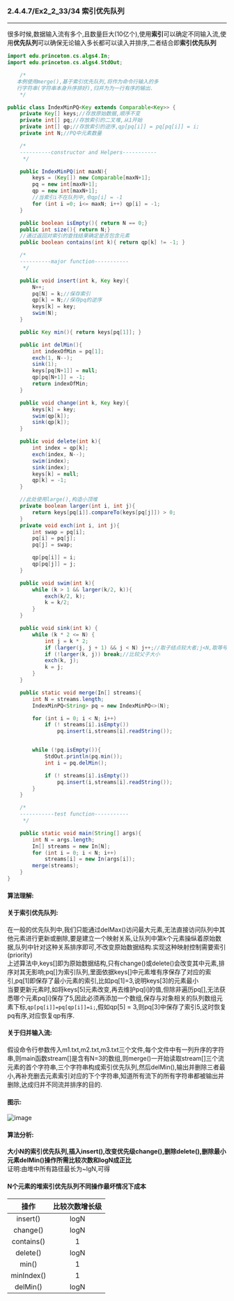 ### 2.4.4.7/Ex2_2_33/34 索引优先队列

---

很多时候,数据输入流有多个,且数量巨大(10亿个),使用**索引**可以确定不同输入流,使用**优先队列**可以确保无论输入多长都可以读入并排序,二者结合即**索引优先队列**

```Java
import edu.princeton.cs.algs4.In;
import edu.princeton.cs.algs4.StdOut;

    /*
   本例使用merge(),基于索引优先队列,将作为命令行输入的多
   行字符串(字符串本身升序排好),归并为为一行有序的输出.
    */

public class IndexMinPQ<Key extends Comparable<Key>> {
    private Key[] keys;//存放原始数据,顺序不变
    private int[] pq;//存放索引的二叉堆,从1开始
    private int[] qp;//存放索引的逆序,qp[pq[i]] = pq[pq[i]] = i;
    private int N;//PQ中元素数量

    /*
    ----------constructor and Helpers-----------
     */

    public IndexMinPQ(int maxN){
        keys = (Key[]) new Comparable[maxN+1];
        pq = new int[maxN+1];
        qp = new int[maxN+1];
        //当索引i不在队列中,令qp[i] = -1
        for (int i =0; i<= maxN; i++) qp[i] = -1;
    }

    public boolean isEmpty(){ return N == 0;}
    public int size(){ return N;}
    //通过返回对索引的查找结果确定是否包含元素
    public boolean contains(int k){ return qp[k] != -1; }

    /*
    ----------major function-----------
     */

    public void insert(int k, Key key){
        N++;
        pq[N] = k;//保存索引
        qp[k] = N;//保存pq的逆序
        keys[k] = key;
        swim(N);
    }

    public Key min(){ return keys[pq[1]]; }

    public int delMin(){
        int indexOfMin = pq[1];
        exch(1, N--);
        sink(1);
        keys[pq[N+1]] = null;
        qp[pq[N+1]] = -1;
        return indexOfMin;
    }

    public void change(int k, Key key){
        keys[k] = key;
        swim(qp[k]);
        sink(qp[k]);
    }

    public void delete(int k){
        int index = qp[k];
        exch(index, N--);
        swim(index);
        sink(index);
        keys[k] = null;
        qp[k] = -1;
    }

    //此处使用large(),构造小顶堆
    private boolean larger(int i, int j){
        return keys[pq[i]].compareTo(keys[pq[j]]) > 0;
    }
    private void exch(int i, int j){
        int swap = pq[i];
        pq[i] = pq[j];
        pq[j] = swap;

        qp[pq[i]] = i;
        qp[pq[j]] = j;
    }

    public void swim(int k){
        while (k > 1 && larger(k/2, k)){
            exch(k/2, k);
            k = k/2;
        }
    }

    public void sink(int k) {
        while (k * 2 <= N) {
            int j = k * 2;
            if (larger(j, j + 1) && j < N) j++;//取子结点较大者;j<N,取等号j++溢出
            if (!larger(k, j)) break;//比较父子大小
            exch(k, j);
            k = j;
        }
    }

    public static void merge(In[] streams){
        int N = streams.length;
        IndexMinPQ<String> pq = new IndexMinPQ<>(N);

        for (int i = 0; i < N; i++)
            if (! streams[i].isEmpty())
                pq.insert(i,streams[i].readString());


        while (!pq.isEmpty()){
            StdOut.println(pq.min());
            int i = pq.delMin();

            if (! streams[i].isEmpty())
                pq.insert(i,streams[i].readString());
        }
    }

    /*
    -----------test function-----------
     */

    public static void main(String[] args){
        int N = args.length;
        In[] streams = new In[N];
        for (int i = 0; i < N; i++)
            streams[i] = new In(args[i]);
        merge(streams);
    }
}
```

#### 算法理解:

#### 关于索引优先队列:
在一般的优先队列中,我们只能通过delMax()访问最大元素,无法直接访问队列中其他元素进行更新或删除,要是建立一个映射关系,让队列中第k个元素操纵着原始数据,队列中针对这种关系排序即可,不改变原始数据结构.实现这种映射控制需要索引(priority)<br>
上述算法中,keys[]即为原始数据结构,只有change()或delete()会改变其中元素,排序对其无影响;pq[]为索引队列,里面依据keys[]中元素堆有序保存了对应的索引,pq[1]即保存了最小元素的索引,比如pq[1]=3,说明keys[3]的元素最小<br>
当要更新元素时,如将keys[5]元素改变,再去维护pq[i]的值,但除非遍历pq[],无法获悉哪个元素pq[i]保存了5,因此必须再添加一个数组,保存与对象相关的队列数组元素下标,`qp[pq[i]]=pq[qp[i]]=i;`,假如qp[5] = 3,则pq[3]中保存了索引5,这时恢复pq有序,对应恢复qp有序.

#### 关于归并输入流:
假设命令行参数传入m1.txt,m2.txt,m3.txt三个文件,每个文件中有一列升序的字符串,则main函数stream[]是含有N=3的数组,则merge()一开始读取stream[]三个流元素的首个字符串,三个字符串构成索引优先队列,然后delMin(),输出并删除三者最小,再补充删去元素索引对应的下个字符串,知道所有流下的所有字符串都被输出并删除,达成归并不同流并排序的目的.

#### 图示:
![image](https://github.com/NepJNQ/algs4Note/raw/master/2_4/索引优先队列.jpg)


#### 算法分析:
**大小N的索引优先队列,插入insert(),改变优先级change(),删除delete(),删除最小元素delMin()操作所需比较次数和logN成正比**<br>
证明:由堆中所有路径最长为~lgN,可得
#### N个元素的堆索引优先队列不同操作最坏情况下成本
|操作|比较次数增长级|
|:----------:|:----------:|
|insert()|logN|
|change()|logN|
|contains()|1|
|delete()|logN|
|min()|1|
|minIndex()|1|
|delMin()|logN|
